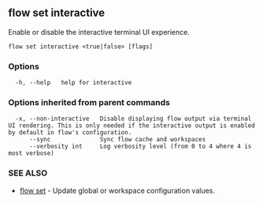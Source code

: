 ## flow set interactive

Enable or disable the interactive terminal UI experience.

```
flow set interactive <true|false> [flags]
```

### Options

```
  -h, --help   help for interactive
```

### Options inherited from parent commands

```
  -x, --non-interactive   Disable displaying flow output via terminal UI rendering. This is only needed if the interactive output is enabled by default in flow's configuration.
      --sync              Sync flow cache and workspaces
      --verbosity int     Log verbosity level (from 0 to 4 where 4 is most verbose)
```

### SEE ALSO

* [flow set](flow_set.md)	 - Update global or workspace configuration values.


